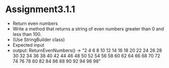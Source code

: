 ﻿# Assignment3.1.1

- Return even numbers
- Write a method that returns a string of even numbers greater than 0 and less than 100.
- (Use StringBuilder class)
- Expected input
- output: ReturnEvenNumbers() → "2 4 6 8 10 12 14 16 18 20 22 24 26 28 30 32 34 36 38 40 42 44 46 48 50 52 54 56 58 60 62 64 66 68 70 72 74 76 78 80 82 84 86 88 90 92 94 96 98"